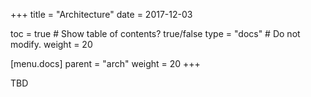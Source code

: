 +++
title = "Architecture"
date = 2017-12-03

toc = true  # Show table of contents? true/false
type = "docs"  # Do not modify.
weight = 20

[menu.docs]
  parent = "arch"
  weight = 20
+++

TBD